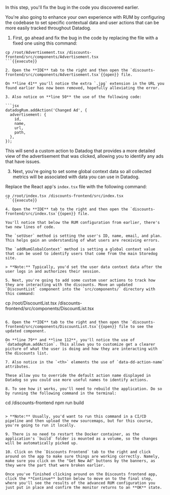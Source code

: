 In this step, you'll fix the bug in the code you discovered earlier. 

You're also going to enhance your own experience with RUM by configuring the codebase to set specific contextual data and user actions that can be more easily tracked throughout Datadog.

1. First, go ahead and fix the bug in the code by replacing the file with a fixed one using this command:

  ```
  cp /root/Advertisement.tsx /discounts-frontend/src/components/Advertisement.tsx
  ```{{execute}}

2. Open the **IDE** tab to the right and then open the `discounts-frontend/src/components/Advertisement.tsx`{{open}} file.

  On **line 41** you'll notice the extra `.jpg` extension in the URL you found earlier has now been removed, hopefully alleviating the error.
  
3. Also notice on **line 50** the use of the following code:

  ```jsx
  datadogRum.addAction('Changed Ad', {
    advertisement: {
      id,
      name,
      url,
      path,
    },
  });
  ```

  This will send a custom action to Datadog that provides a more detailed view of the advertisement that was clicked, allowing you to identify any ads that have issues.

3. Next, you're going to set some global context data so all collected metrics will be associated with data you can use in Datadog.

  Replace the React app's `index.tsx` file with the following command:

  ```
  cp /root/index.tsx /discounts-frontend/src/index.tsx
  ```{{execute}}

4. Open the **IDE** tab to the right and then open the `discounts-frontend/src/index.tsx`{{open}} file.

  You'll notice that below the RUM configuration from earlier, there's two new lines of code.

  The `setUser` method is setting the user's ID, name, email, and plan. This helps gain an understanding of what users are receiving errors.
  
  The `addRumGlobalContext` method is setting a global context value that can be used to identify users that come from the main Storedog site.

  > **Note:** Typically, you'd set the user data context data after the user logs in and authorizes their session.

5. Next, you're going to add some custom user actions to track how they are interacting with the discounts. Move an updated `DiscountList` component into the `src/components/` directory with this command:

  ```
  cp /root/DiscountList.tsx /discounts-frontend/src/components/DiscountList.tsx
  ```{{execute}}

6. Open the **IDE** tab to the right and then open the `discounts-frontend/src/components/DiscountList.tsx`{{open}} file to see the updated component.

  On **line 79** and **line 112**, you'll notice the use of `datadogRum.addAction`. This allows you to customize get a clearer picture of what the user is doing and how they are interacting with the discounts list.

7. Also notice in the `<th>` elements the use of `data-dd-action-name` attributes.

  These allow you to override the default action name displayed in Datadog so you could use more useful names to identify actions.

8. To see how it works, you'll need to rebuild the application. Do so by running the following command in the terminal:

  ```
  cd /discounts-frontend
  npm run build
  ```{{execute}}

  > **Note:** Usually, you'd want to run this command in a CI/CD pipeline and then upload the new sourcemaps, but for this course, you're going to run it locally.

9. There is no need to restart the Docker container, as the application's `build` folder is mounted as a volume, so the changes will be automatically picked up.

10. Click on the `Discounts Frontend` tab to the right and click around on the app to make sure things are working correctly. Namely, make sure you click on the "Get New Ad" buttons by the banners, as they were the part that were broken earlier.

Once you've finished clicking around on the Discounts frontend app, click the **Continue** button below to move on to the final step, where you'll see the results of the advanced RUM configuration you just put in place and confirm the monitor returns to an **OK** state.
